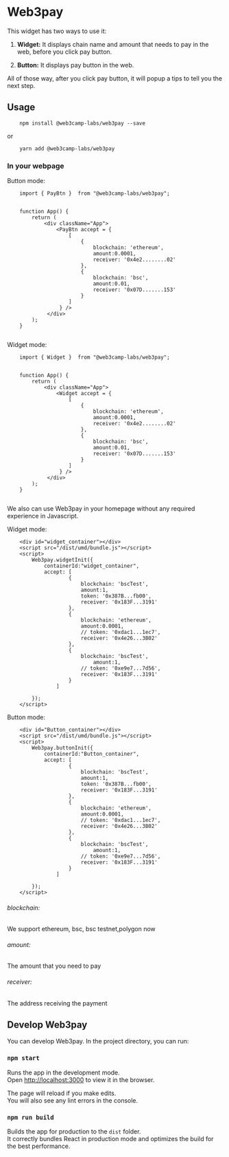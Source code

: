 # Web3pay


This widget has two ways to use it:
1) **Widget:** It  displays chain name and amount that needs to pay  in the web, before you click pay button.

2) **Button:** It displays pay button in the web.

All of those way, after you click pay button, it will popup a tips to tell you the next step.

## Usage

```
    npm install @web3camp-labs/web3pay --save
```
or
```
    yarn add @web3camp-labs/web3pay
```

### In your webpage
Button mode:
```
    import { PayBtn }  from "@web3camp-labs/web3pay";


    function App() {
        return (
            <div className="App">
                <PayBtn accept = {
                    [
                        {
                            blockchain: 'ethereum',
                            amount:0.0001,
                            receiver: '0x4e2........02'
                        },
                        {
                            blockchain: 'bsc',
                            amount:0.01,
                            receiver: '0x07D.......153'
                        }
                    ]
                 } />
             </div>
        );
    }
    
```


Widget mode:
```
    import { Widget }  from "@web3camp-labs/web3pay";


    function App() {
        return (
            <div className="App">
                <Widget accept = {
                    [
                        {
                            blockchain: 'ethereum',
                            amount:0.0001,
                            receiver: '0x4e2........02'
                        },
                        {
                            blockchain: 'bsc',
                            amount:0.01,
                            receiver: '0x07D.......153'
                        }
                    ]
                 } />
             </div>
        );
    }
    
```


We also can use Web3pay in your homepage without any required experience in Javascript.

Widget mode:
```
    <div id="widget_container"></div>
    <script src="/dist/umd/bundle.js"></script>
    <script>
        Web3pay.widgetInit({
            containerId:"widget_container",
            accept: [
                    {
                        blockchain: 'bscTest',
                        amount:1,
                        token: '0x387B...fb00',
                        receiver: '0x183F...3191'
                    },
                    {
                        blockchain: 'ethereum',
                        amount:0.0001,
                        // token: '0xdac1...1ec7',
                        receiver: '0x4e26...3B02'
                    },
                    {
                        blockchain: 'bscTest',
                            amount:1,
                        // token: '0xe9e7...7d56',
                        receiver: '0x183F...3191'
                    }
                ]

        });
    </script>
```

Button mode:
```
    <div id="Button_container"></div>
    <script src="/dist/umd/bundle.js"></script>
    <script>
        Web3pay.buttonInit({
            containerId:"Button_container",
            accept: [
                    {
                        blockchain: 'bscTest',
                        amount:1,
                        token: '0x387B...fb00',
                        receiver: '0x183F...3191'
                    },
                    {
                        blockchain: 'ethereum',
                        amount:0.0001,
                        // token: '0xdac1...1ec7',
                        receiver: '0x4e26...3B02'
                    },
                    {
                        blockchain: 'bscTest',
                            amount:1,
                        // token: '0xe9e7...7d56',
                        receiver: '0x183F...3191'
                    }
                ]

        });
    </script>
```

###### blockchain: 
We support ethereum, bsc, bsc testnet,polygon now

###### amount: 
The amount that you need to pay

###### receiver:
The address receiving the payment


## Develop Web3pay

You can develop Web3pay.
In the project directory, you can run:

### `npm start`

Runs the app in the development mode.\
Open [http://localhost:3000](http://localhost:3000) to view it in the browser.

The page will reload if you make edits.\
You will also see any lint errors in the console.

### `npm run build`

Builds the app for production to the `dist` folder.\
It correctly bundles React in production mode and optimizes the build for the best performance.
